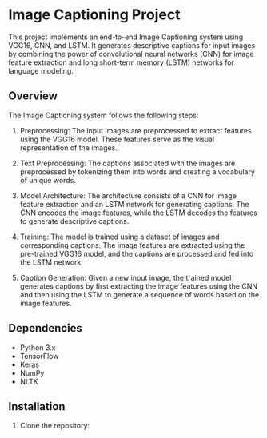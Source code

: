 # Image Captioning Project

This project implements an end-to-end Image Captioning system using VGG16, CNN, and LSTM. It generates descriptive captions for input images by combining the power of convolutional neural networks (CNN) for image feature extraction and long short-term memory (LSTM) networks for language modeling.

## Overview

The Image Captioning system follows the following steps:

1. Preprocessing: The input images are preprocessed to extract features using the VGG16 model. These features serve as the visual representation of the images.

2. Text Preprocessing: The captions associated with the images are preprocessed by tokenizing them into words and creating a vocabulary of unique words.

3. Model Architecture: The architecture consists of a CNN for image feature extraction and an LSTM network for generating captions. The CNN encodes the image features, while the LSTM decodes the features to generate descriptive captions.

4. Training: The model is trained using a dataset of images and corresponding captions. The image features are extracted using the pre-trained VGG16 model, and the captions are processed and fed into the LSTM network.

5. Caption Generation: Given a new input image, the trained model generates captions by first extracting the image features using the CNN and then using the LSTM to generate a sequence of words based on the image features.

## Dependencies

- Python 3.x
- TensorFlow
- Keras
- NumPy
- NLTK

## Installation

1. Clone the repository:

